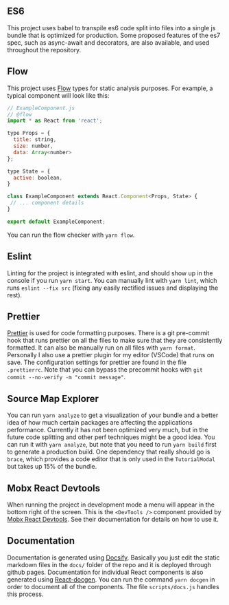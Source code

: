 ## ES6

This project uses babel to transpile es6 code split into files into a single js bundle that is optimized for production. Some proposed features of the es7 spec, such as async-await and decorators, are also available, and used throughout the repository.

## Flow

This project uses [Flow](https://flow.org/) types for static analysis purposes. For example, a typical component will look like this:

```js
// ExampleComponent.js
// @flow
import * as React from 'react';

type Props = {
  title: string,
  size: number,
  data: Array<number>
};

type State = {
  active: boolean,
}

class ExampleComponent extends React.Component<Props, State> {
 // ... component details
}

export default ExampleComponent;
```

You can run the flow checker with `yarn flow`.

## Eslint

Linting for the project is integrated with eslint, and should show up in the console if you run `yarn start`. You can manually lint with `yarn lint`, which runs `eslint --fix src` (fixing any easily rectified issues and displaying the rest).

## Prettier

[Prettier](https://prettier.io) is used for code formatting purposes. There is a git pre-commit hook that runs prettier on all the files to make sure that they are consistently formatted. It can also be manually run on all files with `yarn format`. Personally I also use a prettier plugin for my editor (VSCode) that runs on save. The configuration settings for prettier are found in the file `.prettierrc`. Note that you can bypass the precommit hooks with `git commit --no-verify -m "commit message"`.

## Source Map Explorer

You can run `yarn analyze` to get a visualization of your bundle and a better idea of how much certain packages are affecting the applications performance. Currently it has not been optimized very much, but in the future code splitting and other perf techniques might be a good idea. You can run it with `yarn analyze`, but note that you need to run `yarn build` first to generate a production build. One dependency that really should go is `brace`, which provides a code editor that is only used in the `TutorialModal` but takes up 15% of the bundle.

## Mobx React Devtools

When running the project in development mode a menu will appear in the bottom right of the screen. This is the `<DevTools />` component provided by [Mobx React Devtools](https://github.com/mobxjs/mobx-react-devtools). See their documentation for details on how to use it.

## Documentation

Documentation is generated using [Docsify](https://docsify.js.org/#/). Basically you just edit the static markdown files in the `docs/` folder of the repo and it is deployed through github pages. Documentation for individual React components is also generated using [React-docgen](https://github.com/reactjs/react-docgen). You can run the command `yarn docgen` in order to document all of the components. The file `scripts/docs.js` handles this process.